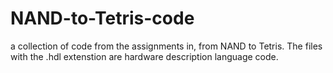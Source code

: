 # NAND-to-Tetris-code
a collection of code from the assignments in, from NAND to Tetris.
The files with the .hdl extenstion are hardware description language code. 
